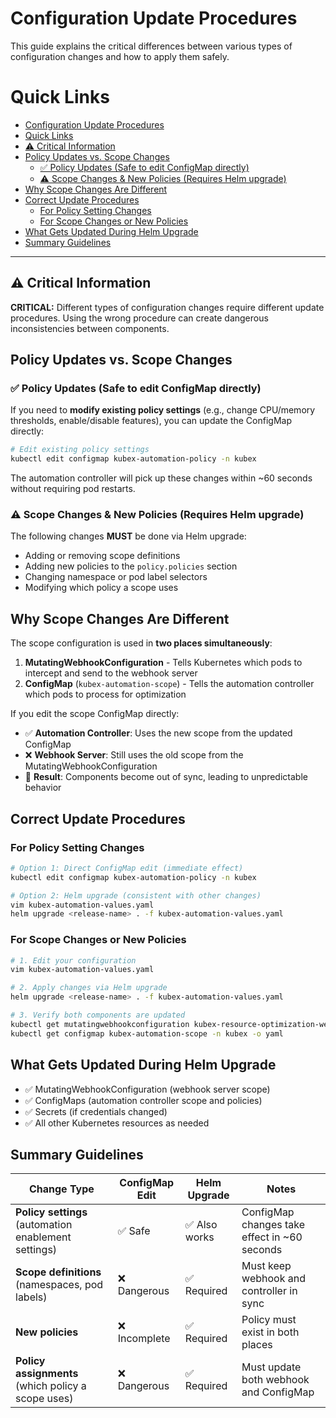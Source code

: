 # Configuration Update Procedures

This guide explains the critical differences between various types of configuration changes and how to apply them safely.

# Quick Links

- [Configuration Update Procedures](#configuration-update-procedures)
- [Quick Links](#quick-links)
- [⚠️ Critical Information](#️-critical-information)
- [Policy Updates vs. Scope Changes](#policy-updates-vs-scope-changes)
  - [✅ Policy Updates (Safe to edit ConfigMap directly)](#-policy-updates-safe-to-edit-configmap-directly)
  - [⚠️ Scope Changes \& New Policies (Requires Helm upgrade)](#️-scope-changes--new-policies-requires-helm-upgrade)
- [Why Scope Changes Are Different](#why-scope-changes-are-different)
- [Correct Update Procedures](#correct-update-procedures)
  - [For Policy Setting Changes](#for-policy-setting-changes)
  - [For Scope Changes or New Policies](#for-scope-changes-or-new-policies)
- [What Gets Updated During Helm Upgrade](#what-gets-updated-during-helm-upgrade)
- [Summary Guidelines](#summary-guidelines)

---

## ⚠️ Critical Information

**CRITICAL:** Different types of configuration changes require different update procedures. Using the wrong procedure can create dangerous inconsistencies between components.

## Policy Updates vs. Scope Changes

### ✅ Policy Updates (Safe to edit ConfigMap directly)
If you need to **modify existing policy settings** (e.g., change CPU/memory thresholds, enable/disable features), you can update the ConfigMap directly:

```bash
# Edit existing policy settings
kubectl edit configmap kubex-automation-policy -n kubex
```

The automation controller will pick up these changes within ~60 seconds without requiring pod restarts.

### ⚠️ Scope Changes & New Policies (Requires Helm upgrade)
The following changes **MUST** be done via Helm upgrade:
- Adding or removing scope definitions
- Adding new policies to the `policy.policies` section
- Changing namespace or pod label selectors
- Modifying which policy a scope uses

## Why Scope Changes Are Different

The scope configuration is used in **two places simultaneously**:

1. **MutatingWebhookConfiguration** - Tells Kubernetes which pods to intercept and send to the webhook server
2. **ConfigMap** (`kubex-automation-scope`) - Tells the automation controller which pods to process for optimization

If you edit the scope ConfigMap directly:
- ✅ **Automation Controller**: Uses the new scope from the updated ConfigMap
- ❌ **Webhook Server**: Still uses the old scope from the MutatingWebhookConfiguration  
- 🚨 **Result**: Components become out of sync, leading to unpredictable behavior

## Correct Update Procedures

### For Policy Setting Changes
```bash
# Option 1: Direct ConfigMap edit (immediate effect)
kubectl edit configmap kubex-automation-policy -n kubex

# Option 2: Helm upgrade (consistent with other changes)
vim kubex-automation-values.yaml
helm upgrade <release-name> . -f kubex-automation-values.yaml
```

### For Scope Changes or New Policies
```bash
# 1. Edit your configuration
vim kubex-automation-values.yaml

# 2. Apply changes via Helm upgrade
helm upgrade <release-name> . -f kubex-automation-values.yaml

# 3. Verify both components are updated
kubectl get mutatingwebhookconfiguration kubex-resource-optimization-webhook -o yaml
kubectl get configmap kubex-automation-scope -n kubex -o yaml
```

## What Gets Updated During Helm Upgrade

- ✅ MutatingWebhookConfiguration (webhook server scope)  
- ✅ ConfigMaps (automation controller scope and policies)
- ✅ Secrets (if credentials changed)
- ✅ All other Kubernetes resources as needed

## Summary Guidelines

| Change Type | ConfigMap Edit | Helm Upgrade | Notes |
|-------------|----------------|--------------|-------|
| **Policy settings** (automation enablement settings) | ✅ Safe | ✅ Also works | ConfigMap changes take effect in ~60 seconds |
| **Scope definitions** (namespaces, pod labels) | ❌ Dangerous | ✅ Required | Must keep webhook and controller in sync |
| **New policies** | ❌ Incomplete | ✅ Required | Policy must exist in both places |
| **Policy assignments** (which policy a scope uses) | ❌ Dangerous | ✅ Required | Must update both webhook and ConfigMap |